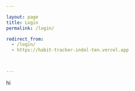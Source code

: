 ```yaml
---

layout: page
title: Login
permalink: /login/

redirect_from:
  - /login/
  - https://habit-tracker-indol-ten.vercel.app



---
```


hi

